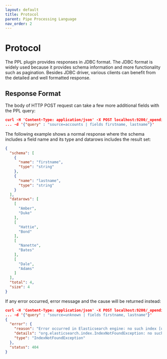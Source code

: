```yaml
---
layout: default
title: Protocol
parent: Pipe Processing Language
nav_order: 2
---
```


# Protocol

The PPL plugin provides responses in JDBC format. The JDBC format is widely used because it provides schema information and more functionality such as pagination. Besides JDBC driver, various clients can benefit from the detailed and well formatted response.

## Response Format

The body of HTTP POST request can take a few more additional fields with the PPL query:

```json
curl -H 'Content-Type: application/json' -X POST localhost:9200/_opendistro/_ppl \
... -d '{"query" : "source=accounts | fields firstname, lastname"}'
```

The following example shows a normal response where the schema includes a field name and its type and datarows includes the result set:

```json
{
  "schema": [
    {
      "name": "firstname",
      "type": "string"
    },
    {
      "name": "lastname",
      "type": "string"
    }
  ],
  "datarows": [
    [
      "Amber",
      "Duke"
    ],
    [
      "Hattie",
      "Bond"
    ],
    [
      "Nanette",
      "Bates"
    ],
    [
      "Dale",
      "Adams"
    ]
  ],
  "total": 4,
  "size": 4
}
```

If any error occurred, error message and the cause will be returned instead:

```json
curl -H 'Content-Type: application/json' -X POST localhost:9200/_opendistro/_ppl \
... -d '{"query" : "source=unknown | fields firstname, lastname"}'
{
  "error": {
    "reason": "Error occurred in Elasticsearch engine: no such index [unknown]",
    "details": "org.elasticsearch.index.IndexNotFoundException: no such index [unknown]\nFor more details, please send request for Json format to see the raw response from elasticsearch engine.",
    "type": "IndexNotFoundException"
  },
  "status": 404
}
```
